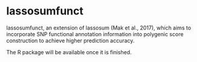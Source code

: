 # lassosumfunct

lassosumfunct, an extension of lassosum (Mak et al., 2017), which aims to incorporate SNP functional annotation information into polygenic score construction to achieve higher prediction accuracy.

The R package will be available once it is finished.
